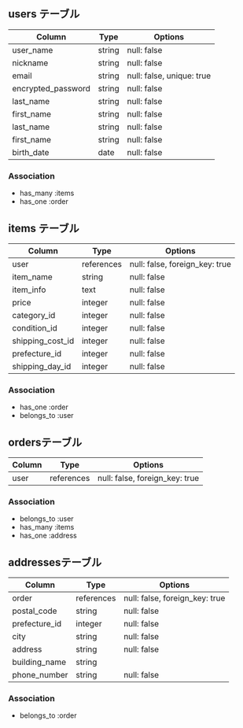 ## users テーブル

| Column             | Type   | Options     |
| ------------------ | ------ | ----------- |
| user_name          | string | null: false |
| nickname           | string | null: false |
| email              | string | null: false, unique: true |
| encrypted_password | string | null: false |
| last_name	         | string | null: false |
| first_name         | string | null: false |
| last_name	         | string | null: false |
| first_name         | string | null: false |
| birth_date         | date   | null: false |


### Association

- has_many :items
- has_one  :order


## items テーブル

| Column       | Type       | Options     |
| -----------  | ---------- | ----------- |
| user         | references	| null: false, foreign_key: true|
| item_name    | string     | null: false | 
| item_info    | text       | null: false |
| price           | integer    | null: false |
| category_id     | integer    | null: false |
| condition_id    | integer     | null: false |
| shipping_cost_id| integer     | null: false |
| prefecture_id    | integer     | null: false |
| shipping_day_id | integer     | null: false |

### Association

- has_one    :order
- belongs_to :user



##  ordersテーブル

| Column          | Type            | Options        |
|---------------- |---------------- | ---------------|
| user            | references	    | null: false, foreign_key: true


### Association

- belongs_to :user
- has_many :items
- has_one :address


##  addressesテーブル

| Column        | Type       | Options      |
|---------------|------------|--------------|
| order         | references |null: false, foreign_key: true  |
| postal_code   | string     |null: false   |
| prefecture_id | integer    |null: false   |
| city          | string     |null: false   |
| address       | string     |null: false   |
| building_name | string     |
| phone_number  | string     |null: false   |	


### Association

- belongs_to :order


